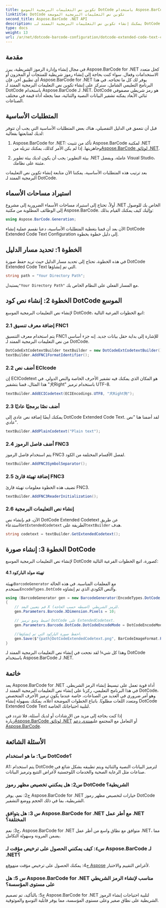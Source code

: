 ```yaml
---
title: تكوين نص التعليمات البرمجية الموسع DotCode باستخدام Aspose.BarCode لـ .NET
linktitle: DotCode تكوين نص التعليمات البرمجية الموسعة
second_title: Aspose.BarCode .NET API
description: يمكنك إنشاء تكوين نص التعليمات البرمجية الممتد لـ DotCode بسهولة باستخدام Aspose.BarCode لـ .NET. اتبع دليلنا خطوة بخطوة لإنشاء الباركود بكفاءة.
type: docs
weight: 13
url: /ar/net/dotcode-barcode-configuration/dotcode-extended-code-text-configuration/
---
```

## مقدمة

في مجال إنشاء وإدارة الرموز الشريطية، يبرز Aspose.BarCode for .NET كحل متعدد الاستخدامات وفعال. سواء كنت بحاجة إلى إنشاء رموز شريطية للمنتجات أو المخزون أو أي تطبيق آخر، فإن Aspose.BarCode for .NET يوفر لك كل ما تحتاجه. في هذا البرنامج التعليمي الشامل، سنركز على إنشاء تكوين نص التعليمات البرمجية الممتد لـ DotCode باستخدام Aspose.BarCode لـ .NET. DotCode هو رمز شريطي مصفوفي ثنائي الأبعاد يمكنه تشفير البيانات النصية والثنائية، مما يجعله أداة قيمة في مختلف الصناعات.

## المتطلبات الأساسية

قبل أن نتعمق في الدليل التفصيلي، هناك بعض المتطلبات الأساسية التي يجب أن تتوفر لديك لمتابعتها بفعالية:

1.  Aspose.BarCode for .NET: تأكد من تثبيت Aspose.BarCode لمكتبة .NET وجاهزيتها. إذا لم يكن الأمر كذلك، يمكنك تنزيله من[Aspose.BarCode لوثائق .NET](https://reference.aspose.com/barcode/net/).

2. بيئة التطوير: يجب أن يكون لديك بيئة تطوير .NET عاملة، ويفضل Visual Studio، مثبتة على نظامك.

بعد ترتيب هذه المتطلبات الأساسية، يمكننا الآن متابعة إنشاء تكوين نص التعليمات البرمجية الممتد لـ DotCode.

## استيراد مساحات الأسماء

أولاً، تحتاج إلى استيراد مساحات الأسماء الضرورية إلى مشروع .NET الخاص بك للوصول إلى الوظائف المطلوبة من مكتبة Aspose.BarCode. وإليك كيف يمكنك القيام بذلك:


```csharp
using Aspose.BarCode.Generation;
```

الآن بعد أن قمنا بتغطية المتطلبات الأساسية، دعنا نقسم عملية إنشاء DotCode Extended Code Text Configuration إلى دليل خطوة بخطوة.



## الخطوة 1: تحديد مسار الدليل

في هذه الخطوة، تحتاج إلى تحديد مسار الدليل حيث تريد حفظ صورة DotCode Extended Code Text التي تم إنشاؤها.

```csharp
string path = "Your Directory Path";
```

 يستبدل`"Your Directory Path"` مع المسار الفعلي على النظام الخاص بك.

## الخطوة 2: إنشاء نص كود DotCode الموسع

لإنشاء نص التعليمات البرمجية الموسع DotCode، اتبع الخطوات الفرعية التالية:

### 2.1 إضافة معرف تنسيق FNC1

يتم استخدام معرف التنسيق FNC1 للإشارة إلى بداية حقل بيانات جديد. إنه جزء أساسي من نص التعليمات البرمجية الممتد لـ DotCode.

```csharp
DotCodeExtCodetextBuilder textBuilder = new DotCodeExtCodetextBuilder();
textBuilder.AddFNC1FormatIdentifier();
```

### 2.2 أضف نص ECIcode

إن ECICodetext هو المكان الذي يمكنك فيه تشفير الأحرف الخاصة والنص الدولي. في هذا المثال، قمنا بتشفير "犬Right" باستخدام ترميز UTF-8.

```csharp
textBuilder.AddECICodetext(ECIEncodings.UTF8, "犬Right狗");
```

### 2.3 أضف نصًا برمجيًا عاديًا

يمكنك أيضًا إضافة نص عادي إلى DotCode Extended Code Text. لقد أضفنا هنا "نص عادي".

```csharp
textBuilder.AddPlainCodetext("Plain text");
```

### 2.4 أضف فاصل الرموز FNC3

يتم استخدام فاصل الرموز FNC3 لفصل الأقسام المختلفة من الكود.

```csharp
textBuilder.AddFNC3SymbolSeparator();
```

### 2.5 إضافة تهيئة قارئ FNC3

تضيف هذه الخطوة معلومات تهيئة قارئ FNC3.

```csharp
textBuilder.AddFNC3ReaderInitialization();
```

### 2.6 إنشاء نص التعليمات البرمجية

 الآن، قم بإنشاء نص DotCode Extended Codetext عن طريق استدعاء`GetExtendedCodetext` الطريقة على`textBuilder` هدف.

```csharp
string codetext = textBuilder.GetExtendedCodetext();
```

## الخطوة 3: إنشاء صورة DotCode

لإنشاء نص التعليمات البرمجية الموسع DotCode كصورة، اتبع الخطوات الفرعية التالية:

#### 4.1 تهيئة مولد الباركود

 تهيئة`BarcodeGenerator` مع المعلمات المناسبة. في هذه الحالة نستخدم`EncodeTypes.DotCode` والنص الكودي الذي تم إنشاؤه.

```csharp
using (BarcodeGenerator gen = new BarcodeGenerator(EncodeTypes.DotCode, codetext))
{
    // قم بتعيين البعد X للرمز الشريطي (اضبطه حسب الحاجة).
    gen.Parameters.Barcode.XDimension.Pixels = 10;

    // اضبط وضع ترميز DotCode على ExtendedCodetext.
    gen.Parameters.Barcode.DotCode.DotCodeEncodeMode = DotCodeEncodeMode.ExtendedCodetext;

    //احفظ صورة الباركود التي تم إنشاؤها.
    gen.Save($"{path}DotCodeExtendedCodetext.png", BarCodeImageFormat.Png);
}
```

وهذا كل شيء! لقد نجحت في إنشاء نص التعليمات البرمجية الممتد لـ DotCode باستخدام Aspose.BarCode لـ .NET.

## خاتمة

يعد Aspose.BarCode for .NET أداة قوية تعمل على تبسيط إنشاء الرمز الشريطي. في هذا البرنامج التعليمي، ركزنا على إنشاء نص التعليمات البرمجية الممتد لـ DotCode، وهو أمر ضروري في العديد من الصناعات، خاصة عندما يكون ترميز الأحرف المتخصص ومتعدد اللغات مطلوبًا. باتباع الخطوات الموضحة أعلاه، يمكنك بسهولة إنشاء DotCode Extended Code Text لتلبية احتياجاتك الخاصة.

 إذا كنت بحاجة إلى مزيد من الإرشادات أو لديك أسئلة، فلا تتردد في زيارة[Aspose.BarCode لوثائق .NET](https://reference.aspose.com/barcode/net/) أو التعامل مع المجتمع على[منتدى دعم Aspose.BarCode](https://forum.aspose.com/c/barcode/13).

## الأسئلة الشائعة

### س1: ما هو استخدام DotCode؟

A1: يتم استخدام DotCode لترميز البيانات النصية والثنائية ويتم تطبيقه بشكل شائع في صناعات مثل الرعاية الصحية والخدمات اللوجستية لأغراض التتبع وترميز البيانات.

### س2: هل يمكنني تخصيص مظهر رموز DotCode الشريطية؟

ج2: نعم، يوفر Aspose.BarCode for .NET خيارات لتخصيص مظهر رموز DotCode الشريطية، بما في ذلك الحجم ووضع التشفير.

### س 3: هل يتوافق Aspose.BarCode for .NET مع أطر عمل .NET المختلفة؟

ج3: نعم، Aspose.BarCode for .NET متوافق مع نطاق واسع من أطر عمل .NET، مما يضمن المرونة وسهولة التكامل.

### س٤: كيف يمكنني الحصول على ترخيص مؤقت لـ Aspose.BarCode لـ .NET؟

 ج4: يمكنك الحصول على ترخيص مؤقت من[موقع Aspose](https://purchase.aspose.com/temporary-license/) لأغراض التقييم والاختبار.

### س 5: هل Aspose.BarCode for .NET مناسب لإنشاء الرمز الشريطي على مستوى المؤسسة؟

ج5: بالتأكيد، تم تصميم Aspose.BarCode for .NET لتلبية احتياجات إنشاء الرموز الشريطية على نطاق صغير وعلى مستوى المؤسسة، مما يوفر قابلية التوسع والموثوقية.